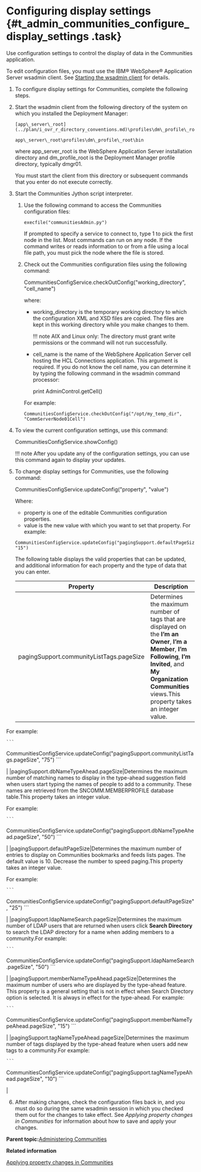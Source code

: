 # Configuring display settings {#t_admin_communities_configure_display_settings .task}

Use configuration settings to control the display of data in the Communities application.

To edit configuration files, you must use the IBM® WebSphere® Application Server wsadmin client. See [Starting the wsadmin client](t_admin_wsadmin_starting.md) for details.

1.  To configure display settings for Communities, complete the following steps.
2.  Start the wsadmin client from the following directory of the system on which you installed the Deployment Manager:

    ```
    [app\_server\_root](../plan/i_ovr_r_directory_conventions.md)\profiles\dm\_profile\_root\bin
    ```

    ```
    app\_server\_root\profiles\dm\_profile\_root\bin
    ```

    where app\_server\_root is the WebSphere Application Server installation directory and dm\_profile\_root is the Deployment Manager profile directory, typically dmgr01.

    You must start the client from this directory or subsequent commands that you enter do not execute correctly.

3.  Start the Communities Jython script interpreter.

    1.  Use the following command to access the Communities configuration files:

        ```
        execfile("communitiesAdmin.py")
        ```

        If prompted to specify a service to connect to, type 1 to pick the first node in the list. Most commands can run on any node. If the command writes or reads information to or from a file using a local file path, you must pick the node where the file is stored.

    2.  Check out the Communities configuration files using the following command:

        CommunitiesConfigService.checkOutConfig\("working\_directory", "cell\_name"\)

        where:

        -   working\_directory is the temporary working directory to which the configuration XML and XSD files are copied. The files are kept in this working directory while you make changes to them.

            !!! note
    AIX and Linux only: The directory must grant write permissions or the command will not run successfully.

        -   cell\_name is the name of the WebSphere Application Server cell hosting the HCL Connections application. This argument is required. If you do not know the cell name, you can determine it by typing the following command in the wsadmin command processor:

            print AdminControl.getCell\(\)

        For example:

        ```
        CommunitiesConfigService.checkOutConfig("/opt/my_temp_dir", "CommServerNode01Cell")
        ```

4.  To view the current configuration settings, use this command:

    CommunitiesConfigService.showConfig\(\)

    !!! note
    After you update any of the configuration settings, you can use this command again to display your updates.

5.  To change display settings for Communities, use the following command:

    CommunitiesConfigService.updateConfig\("property", "value"\)

    Where:

    -   property is one of the editable Communities configuration properties.
    -   value is the new value with which you want to set that property.
    For example:

    ```
    CommunitiesConfigService.updateConfig("pagingSupport.defaultPageSize", "15")
    ```

    The following table displays the valid properties that can be updated, and additional information for each property and the type of data that you can enter.

    |Property|Description|
    |--------|-----------|
    |pagingSupport.communityListTags.pageSize|Determines the maximum number of tags that are displayed on the **I’m an Owner**, **I’m a Member**, **I’m Following**, **I’m Invited**, and **My Organization Communities** views.This property takes an integer value.

For example:

    ```
CommunitiesConfigService.updateConfig("pagingSupport.communityListTags.pageSize", "75")
    ```

|
    |pagingSupport.dbNameTypeAhead.pageSize|Determines the maximum number of matching names to display in the type-ahead suggestion field when users start typing the names of people to add to a community. These names are retrieved from the SNCOMM.MEMBERPROFILE database table.This property takes an integer value.

For example:

    ```
CommunitiesConfigService.updateConfig("pagingSupport.dbNameTypeAhead.pageSize", "50")
    ```

|
    |pagingSupport.defaultPageSize|Determines the maximum number of entries to display on Communities bookmarks and feeds lists pages. The default value is 10. Decrease the number to speed paging.This property takes an integer value.

For example:

    ```
CommunitiesConfigService.updateConfig("pagingSupport.defaultPageSize", "25")
    ```

|
    |pagingSupport.ldapNameSearch.pageSize|Determines the maximum number of LDAP users that are returned when users click **Search Directory** to search the LDAP directory for a name when adding members to a community.For example:

    ```
CommunitiesConfigService.updateConfig("pagingSupport.ldapNameSearch.pageSize", "50")
    ```

|
    |pagingSupport.memberNameTypeAhead.pageSize|Determines the maximum number of users who are displayed by the type-ahead feature. This property is a general setting that is not in effect when Search Directory option is selected. It is always in effect for the type-ahead. For example:

    ```
CommunitiesConfigService.updateConfig("pagingSupport.memberNameTypeAhead.pageSize", "15")
    ```

|
    |pagingSupport.tagNameTypeAhead.pageSize|Determines the maximum number of tags displayed by the type-ahead feature when users add new tags to a community.For example:

    ```
CommunitiesConfigService.updateConfig("pagingSupport.tagNameTypeAhead.pageSize", "10")
    ```

|

6.  After making changes, check the configuration files back in, and you must do so during the same wsadmin session in which you checked them out for the changes to take effect. See *Applying property changes in Communities* for information about how to save and apply your changes.


**Parent topic:**[Administering Communities](../admin/c_admin_communities_intro.md)

**Related information**  


[Applying property changes in Communities](../admin/t_admin_communities_save_changes.md)

